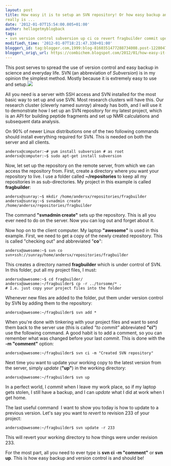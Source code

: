 ```yaml
---
layout: post
title: How easy it is to setup an SVN repository! Or how easy backup and version control
really is ...
date: '2012-01-07T15:54:00.005+01:00'
author: hellogetmyblogback
tags:
- svn version control subversion up ci co revert fragbuilder commit update revert
modified\_time: '2012-01-07T18:21:47.330+01:00'
blogger\_id: tag:blogger.com,1999:blog-8160351477288734008.post-122804718876442640
blogger\_orig\_url: https://combichem.blogspot.com/2012/01/how-easy-it-is-to-setup-svn-repository.html
---
```


This post serves to spread the use of version control and easy backup in science and everyday life. SVN (an abbreviation of *Subversion*) is in my opinion the simplest method. Mostly because it is extremely easy to use and setup.[![](http://upload.wikimedia.org/wikipedia/en/7/79/Subversion.png)](http://upload.wikimedia.org/wikipedia/en/7/79/Subversion.png)

All you need is a server with SSH access and SVN installed for the most basic way to set up and use SVN. Most research clusters will have this. Our research cluster (cleverly named *sunray*) already has both, and I will use it to demonstrate how I set up an SVN repository for my latest project, which is an API for building peptide fragments and set up NMR calculations and subsequent data analysis.

On 90% of newer Linux distributions one of the two following commands should install everything required for SVN. This is needed on both the server and all clients.
```
andersx@computer:~# yum install subversion # as root
andersx@computer:~$ sudo apt-get install subversion

```
Now, let set up the repository on the remote server, from which we can access the repository from. First, create a directory where you want your repository to live. I use a folder called **~/repositories** to keep all my repositories in as sub-directories. My project in this example is called **fragbuilder**:
```
andersx@sunray:~$ mkdir /home/andersx/repositories/fragbuilder
andersx@sunray:~$ svnadmin create /home/andersx/repositories/fragbuilder

```
The command **"svnadmin create"** sets up the repository. This is all you ever need to do on the server. Now you can log out and forget about it.

Now hop on to the client computer. My laptop **"awesome"** is used in this example. First, we need to get a copy of the newly created repository. This is called "checking out" and abbreviated "**co**":
```
andersx@awesome:~$ svn co svn+ssh://sunray/home/andersx/repositories/fragbuilder

```


This creates a directory named **fragbuilder** which is under control of SVN. In this folder, put all my project files, I must:
```
andersx@awesome:~$ cd fragbuilder/
andersx@awesome:~/fragbuilder$ cp -r ../torsome/* .
# I.e. just copy your project files into the folder

```


Whenever new files are added to the folder, put them under version control by SVN by adding them to the repository:
```
andersx@awesome:~/fragbuilder$ svn add *

```


When you're done with tinkering with your project files and want to send them back to the server use (this is called *"to commit"* abbreviated **"ci"**) use the following command. A good habit is to add a comment, so you can remember what was changed before your last *commit*. This is done with the **-m "comment"** option:
```
andersx@awesome:~/fragbuilder$ svn ci -m "Created SVN repository"

```


Next time you want to update your working copy to the latest version from the server, simply *update* (**"up"**) in the working directory:
```
andersx@awesome:~/fragbuilder$ svn up

```


In a perfect world, I *commit* when I leave my work place, so if my laptop gets stolen, I still have a backup, and I can *update* what I did at work when I get home.

The last useful command  I want to show you today is how to update to a previous version. Let's say you want to *revert* to revision 233 of your project:
```
andersx@awesome:~/fragbuilder$ svn update -r 233

```


This will revert your working directory to how things were under revision 233.

For the most part, all you need to ever type is **svn ci -m "comment"** or **svn up**. This is how easy backup and version control is and should be!





